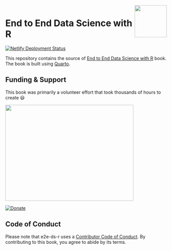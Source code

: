 <img align="right" width="100" height="100" src="https://github.com/franckess/QMD_E2E_DataScience_R/blob/main/cover_new.png">

# End to End Data Science with R

<!-- badges: start -->

[![Netlify Deployment Status](https://api.netlify.com/api/v1/badges/b241295b-f98a-46b8-82de-d88017c776b1/deploy-status)](https://app.netlify.com/sites/helpful-blini-97d066/deploys)

<!-- badges: end -->

This repository contains the source of [End to End Data Science with R](https://e2e-ds-r.franckess.com/) book. The book is built using [Quarto](https://quarto.org/).

## Funding & Support

This book was primarily a volunteer effort that took thousands of hours to create 😃

<img src="https://github.com/franckess/QMD_E2E_DataScience_R/blob/main/images/coffee.jpeg" width="400" height="300">

[![Donate](https://img.shields.io/badge/Donate-PayPal-green.svg)](https://www.paypal.com/donate/?hosted_button_id=XYBAK562BSSQY)

## Code of Conduct

Please note that e2e-ds-r uses a [Contributor Code of Conduct](https://contributor-covenant.org/version/2/0/CODE_OF_CONDUCT.html). By contributing to this book, you agree to abide by its terms.
